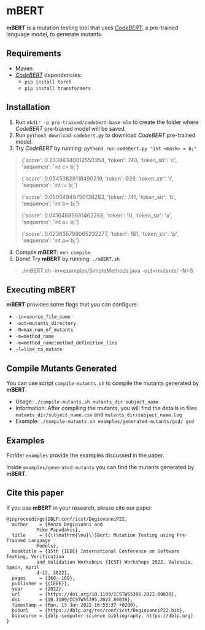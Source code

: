 # mBERT
**mBERT** is a mutation testing tool that uses [*CodeBERT*](https://github.com/microsoft/CodeBERT), a pre-trained language model, to generate mutants.  


## Requirements
- Maven
- [*CodeBERT*](https://github.com/microsoft/CodeBERT) dependencies:  
	- `pip install torch`
	- `pip install transformers`

## Installation
1. Run `mkdir -p pre-trained/codebert-base-mlm` to create the folder where *CodeBERT* pre-trained model will be saved.
2. Run `python3 download-codebert.py` to download *CodeBERT* pre-trained model.
3. Try *CodeBERT* by running: `python3 run-codebert.py "int <mask> = b;"`
> {'score': 0.23396340012550354, 'token': 740, 'token_str': 'c', 'sequence': 'int c= b;'}
> 
> {'score': 0.05450829118490219, 'token': 939, 'token_str': 'i', 'sequence': 'int i= b;'}
> 
> {'score': 0.05004948750138283, 'token': 741, 'token_str': 'b', 'sequence': 'int b= b;'}
> 
> {'score': 0.04164685681462288, 'token': 10, 'token_str': 'a', 'sequence': 'int a= b;'}
> 
> {'score': 0.023635799065232277, 'token': 181, 'token_str': 'p', 'sequence': 'int p= b;'}

4. Compile **mBERT**: `mvn compile`. 
5. Done! Try **mBERT** by running: `./mBERT.sh`

> ./mBERT.sh -in=examples/SimpleMethods.java -out=mutants/ -N=5

## Executing mBERT
**mBERT** provides some flags that you can configure:
- `-in=source_file_name` 
- `-out=mutants_directory`
- `-N=max_num_of_mutants`
- `-m=method_name`
- `-m=method_name:method_definition_line`
- `-l=line_to_mutate`

## Compile Mutants Generated

You can use script `compile-mutants.sh` to compile the mutants generated by **mBERT**.

- Usage: `./compile-mutants.sh mutants_dir subject_name` 
- Information: After compiling the mutants, you will find the details in files `mutants_dir/subject_name.csv` and `mutants_dir/subject_name.log` 
- Example: `./compile-mutants.sh examples/generated-mutants/gcd/ gcd`

## Examples
Forlder `examples` provide the examples discussed in the paper. 

Inside `examples/generated-mutants` you can find the mutants generated by **mBERT**.

## Cite this paper
If you use **mBERT** in your research, please cite our paper:

	@inproceedings{DBLP:conf/icst/DegiovanniP22,
	  author    = {Renzo Degiovanni and
		       Mike Papadakis},
	  title     = {{\(\mathrm{\mu}\)}Bert: Mutation Testing using Pre-Trained Language
		       Models},
	  booktitle = {15th {IEEE} International Conference on Software Testing, Verification
		       and Validation Workshops {ICST} Workshops 2022, Valencia, Spain, April
		       4-13, 2022},
	  pages     = {160--169},
	  publisher = {{IEEE}},
	  year      = {2022},
	  url       = {https://doi.org/10.1109/ICSTW55395.2022.00039},
	  doi       = {10.1109/ICSTW55395.2022.00039},
	  timestamp = {Mon, 13 Jun 2022 16:53:37 +0200},
	  biburl    = {https://dblp.org/rec/conf/icst/DegiovanniP22.bib},
	  bibsource = {dblp computer science bibliography, https://dblp.org}
	}




